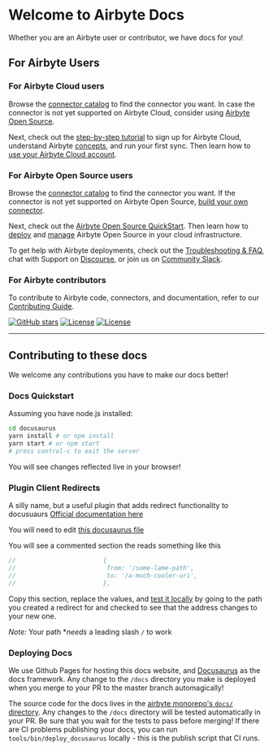 # Welcome to Airbyte Docs

Whether you are an Airbyte user or contributor, we have docs for you!

## For Airbyte Users

### For Airbyte Cloud users

Browse the [connector catalog](https://docs.airbyte.com/integrations/) to find the connector you want. In case the connector is not yet supported on Airbyte Cloud, consider using [Airbyte Open Source](#for-airbyte-open-source-users).

Next, check out the [step-by-step tutorial](https://docs.airbyte.com/cloud/getting-started-with-airbyte-cloud) to sign up for Airbyte Cloud, understand Airbyte [concepts](https://docs.airbyte.com/cloud/core-concepts), and run your first sync. Then learn how to [use your Airbyte Cloud account](https://docs.airbyte.com/category/using-airbyte-cloud).

### For Airbyte Open Source users

Browse the [connector catalog](https://docs.airbyte.com/integrations/) to find the connector you want. If the connector is not yet supported on Airbyte Open Source, [build your own connector](https://docs.airbyte.com/connector-development/).

Next, check out the [Airbyte Open Source QuickStart](https://docs.airbyte.com/quickstart/deploy-airbyte). Then learn how to [deploy](https://docs.airbyte.com/deploying-airbyte/local-deployment) and [manage](https://docs.airbyte.com/operator-guides/upgrading-airbyte) Airbyte Open Source in your cloud infrastructure.

To get help with Airbyte deployments, check out the [Troubleshooting & FAQ](https://docs.airbyte.com/troubleshooting/), chat with Support on [Discourse](https://discuss.airbyte.io/), or join us on [Community Slack](https://slack.airbyte.io/).

### For Airbyte contributors

To contribute to Airbyte code, connectors, and documentation, refer to our [Contributing Guide](https://docs.airbyte.com/contributing-to-airbyte/).

[![GitHub stars](https://img.shields.io/github/stars/airbytehq/airbyte?style=social&label=Star&maxAge=2592000)](https://GitHub.com/airbytehq/airbyte/stargazers/) [![License](https://img.shields.io/static/v1?label=license&message=MIT&color=brightgreen)](https://github.com/airbytehq/airbyte/tree/a9b1c6c0420550ad5069aca66c295223e0d05e27/LICENSE/README.md) [![License](https://img.shields.io/static/v1?label=license&message=ELv2&color=brightgreen)](https://github.com/airbytehq/airbyte/tree/a9b1c6c0420550ad5069aca66c295223e0d05e27/LICENSE/README.md)

---

## Contributing to these docs

We welcome any contributions you have to make our docs better!

### Docs Quickstart

Assuming you have node.js installed:

```bash
cd docusaurus
yarn install # or npm install
yarn start # or npm start
# press control-c to exit the server
```

You will see changes reflected live in your browser!

### Plugin Client Redirects

A silly name, but a useful plugin that adds redirect functionality to docusuaurs
[Official documentation here](https://docusaurus.io/docs/api/plugins/@docusaurus/plugin-client-redirects)

You will need to edit [this docusaurus file](https://github.com/airbytehq/airbyte/blob/master/docusaurus/docusaurus.config.js#L22)

You will see a commented section the reads something like this

```js
//                        {
//                         from: '/some-lame-path',
//                         to: '/a-much-cooler-uri',
//                        },
```

Copy this section, replace the values, and [test it locally](locally_testing_docusaurus.md) by going to the
path you created a redirect for and checked to see that the address changes to your new one.

_Note:_ Your path \*_needs_ a leading slash `/` to work

### Deploying Docs

We use Github Pages for hosting this docs website, and [Docusaurus](https://docusaurus.io/) as the docs framework. Any change to the `/docs` directory you make is deployed when you merge to your PR to the master branch automagically!

The source code for the docs lives in the [airbyte monorepo's `docs/` directory](https://github.com/airbytehq/airbyte/tree/master/docs). Any changes to the `/docs` directory will be tested automatically in your PR. Be sure that you wait for the tests to pass before merging! If there are CI problems publishing your docs, you can run `tools/bin/deploy_docusaurus` locally - this is the publish script that CI runs.
